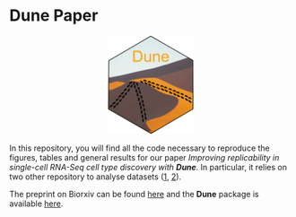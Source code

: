 # Dune Paper

<p align="center">
  <img src="logo.png" width="30%"/>
</p>

In this repository, you will find all the code necessary to reproduce the figures, tables and general results for our paper *Improving replicability in single-cell RNA-Seq cell type discovery with __Dune__*.  In particular, it relies on two other repository to analyse datasets ([1](https://github.com/HectorRDB/Pipeline_Brain), [2](https://github.com/HectorRDB/Pancreas)). 

The preprint on Biorxiv can be found [here](https://www.biorxiv.org/content/10.1101/2020.03.03.974220v1) and the __Dune__ package is available [here](https://hectorrdb.github.io/Dune/).
